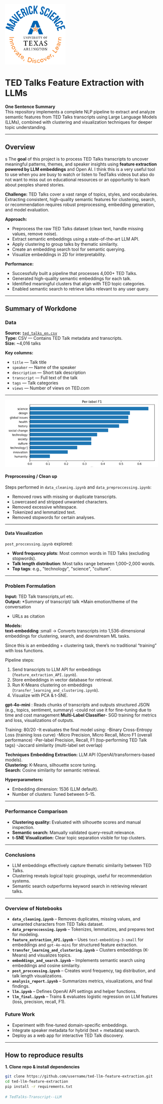 ![](UTA-DataScience-Logo.png)

# TED Talks Feature Extraction with LLMs

**One Sentence Summary**  
This repository implements a complete NLP pipeline to extract and analyze semantic features from TED Talks transcripts using Large Language Models (LLMs), combined with clustering and visualization techniques for deeper topic understanding.

---

## Overview
s
The **goal** of this project is to process TED Talks transcripts to uncover meaningful patterns, themes, and speaker insights using **feature extraction powered by LLM embeddings** and Open AI. I think this is a very useful tool to use when you are busy to watch or listen to TedTalks videos but also do not want to miss out on educational resources or an opportunity to learh about peoples shared stories.

**Challenge:** TED Talks cover a vast range of topics, styles, and vocabularies. Extracting consistent, high-quality semantic features for clustering, search, or recommendation requires robust preprocessing, embedding generation, and model evaluation.

**Approach:**  
- Preprocess the raw TED Talks dataset (clean text, handle missing values, remove noise).  
- Extract semantic embeddings using a state-of-the-art LLM API.  
- Apply clustering to group talks by thematic similarity.  
- Create an embedding search tool for semantic querying.  
- Visualize embeddings in 2D for interpretability.

**Performance:**  
- Successfully built a pipeline that processes 4,000+ TED Talks.  
- Generated high-quality semantic embeddings for each talk.  
- Identified meaningful clusters that align with TED topic categories.  
- Enabled semantic search to retrieve talks relevant to any user query.

---

## Summary of Workdone

### Data

**Source:** [`ted_talks_en.csv`](ted_talks_en.csv)  
**Type:** CSV — Contains TED Talk metadata and transcripts.  
**Size:** ~4,016 talks

**Key columns:**  
- `title` — Talk title  
- `speaker` — Name of the speaker  
- `description` — Short talk description  
- `transcript` — Full text of the talk  
- `tags` — Talk categories  
- `views` — Number of views on TED.com  

---
![](img2.png)

#### Preprocessing / Clean up

Steps performed in `data_cleaning.ipynb` and `data_preproccessing.ipynb`:
- Removed rows with missing or duplicate transcripts.  
- Lowercased and stripped unwanted characters.  
- Removed excessive whitespace.  
- Tokenized and lemmatized text.  
- Removed stopwords for certain analyses.  

---

#### Data Visualization

`post_proccessing.ipynb` explored:
- **Word frequency plots**: Most common words in TED Talks (excluding stopwords).  
- **Talk length distribution**: Most talks range between 1,000–2,000 words.  
- **Top tags**: e.g., "technology", "science", "culture".  

---

### Problem Formulation

**Input:** TED Talk transcripts,url etc.  
**Output:** *Summary of transcript/ talk
*Main emotion/theme of the conversation
* URLs as citation

**Models:**  
**text-embedding** :small → Converts transcripts into 1,536-dimensional embeddings for clustering, search, and downstream ML tasks.

 Since this is an embedding + clustering task, there’s no traditional “training” with loss functions.  

Pipeline steps:
1. Send transcripts to LLM API for embeddings (`feature_extraction_API.ipynb`).  
2. Store embeddings in vector database for retrieval.  
3. Run K-Means clustering on embeddings (`transfer_learning_and_clustering.ipynb`).  
4. Visualize with PCA & t-SNE.  


**gpt-4o-mini** : Reads chunks of transcripts and outputs structured JSON (e.g., topics, sentiment, summary)
    -could not use it for fine-tuning due to time and cost management
**Multi‑Label Classifier**- SGD training for metrics and loss, visualizations of outputs.

Training: 80/20
-It evaluates the final model using:
-Binary Cross-Entropy Loss (training loss curve)
-Micro Precision, Micro Recall, Micro F1 (overall performance)
-Per-label Precision, Recall, F1 (top-performing TED Talk tags)
-Jaccard similarity (multi-label set overlap)

**Techniques**
 **Embedding Extraction:** LLM API (OpenAI/transformers-based models).  
 **Clustering:** K-Means, silhouette score tuning.  
 **Search:** Cosine similarity for semantic retrieval.  

**Hyperparameters:**  
- Embedding dimension: 1536 (LLM default).  
- Number of clusters: Tuned between 5–15.  
---

### Performance Comparison

- **Clustering quality:** Evaluated with silhouette scores and manual inspection.  
- **Semantic search:** Manually validated query–result relevance.  
- **t-SNE Visualization:** Clear topic separation visible for top clusters.  

---

### Conclusions

- LLM embeddings effectively capture thematic similarity between TED Talks.  
- Clustering reveals logical topic groupings, useful for recommendation systems.  
- Semantic search outperforms keyword search in retrieving relevant talks.
  

---
### Overview of Notebooks

- **`data_cleaning.ipynb`** – Removes duplicates, missing values, and unwanted characters from TED Talks dataset.  
- **`data_preproccessing.ipynb`** – Tokenizes, lemmatizes, and prepares text for modeling.  
- **`feature_extraction_API.ipynb`** – Uses `text-embedding-3-small` for embeddings and `gpt-4o-mini` for structured feature extraction.  
- **`transfer_learning_and_clustering.ipynb`** – Clusters embeddings (K-Means) and visualizes topics.  
- **`embeddings_and_search.ipynb`** – Implements semantic search using embeddings and cosine similarity.  
- **`post_proccessing.ipynb`** – Creates word frequency, tag distribution, and talk length visualizations.
- **`analysis_report.ipynb`** – Summarizes metrics, visualizations, and final findings.  
- **`llm.ipynb`** – Defines OpenAI API settings and helper functions.  
- **`llm_final.ipynb`** – Trains & evaluates logistic regression on LLM features (loss, precision, recall, F1).  

### Future Work

- Experiment with fine-tuned domain-specific embeddings.  
- Integrate speaker metadata for hybrid (text + metadata) search.  
- Deploy as a web app for interactive TED Talk discovery.  

---

## How to reproduce results

**1. Clone repo & install dependencies**
```bash
git clone https://github.com/username/ted-llm-feature-extraction.git
cd ted-llm-feature-extraction
pip install -r requirements.txt

# TedTalks-Transcript--LLM
